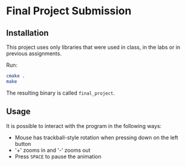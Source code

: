 # Final Project Submission

## Installation
This project uses only libraries that were used in class, in the labs or
in previous assignments.

Run:
```sh
cmake .
make
```

The resulting binary is called `final_project`.

## Usage

It is possible to interact with the program in the following ways:

* Mouse has trackball-style rotation when pressing down on the left button
* '+' zooms in and '-' zooms out
* Press `SPACE` to pause the animation

